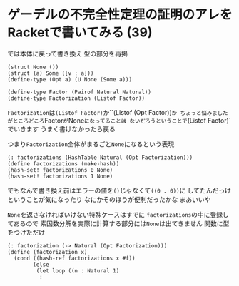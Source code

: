 # ゲーデルの不完全性定理の証明のアレをRacketで書いてみる (39)
では本体に戻って書き換え
型の部分を再掲

```
(struct None ())
(struct (a) Some ([v : a]))
(define-type (Opt a) (U None (Some a)))

(define-type Factor (Pairof Natural Natural))
(define-type Factorization (Listof Factor))
```

`Factorization`は`(Listof Factor)`か``(Listof (Opt Factor))`か
ちょっと悩みましたがところどころ`Factor`が`None`になってることは
ないだろうということで`(Listof Factor)`でいきます
うまく書けなかったら戻る

つまり`Factorization`全体がまるごと`None`になるという表現

```
(: factorizations (HashTable Natural (Opt Factorization)))
(define factorizations (make-hash))
(hash-set! factorizations 0 None)
(hash-set! factorizations 1 None)
```

でもなんで書き換え前はエラーの値を`()`じゃなくて`((0 . 0))`に
してたんだっけということが気になったり
なにかそのほうが便利だったかな
まあいいや

`None`を返さなければいけない特殊ケースはすでに
`factorizations`の中に登録してあるので
素因数分解を実際に計算する部分には`None`は出てきません
関数に型をつけただけ

```
(: factorization (-> Natural (Opt Factorization)))
(define (factorization x)
  (cond ((hash-ref factorizations x #f))
        (else
         (let loop ((n : Natural 1)
          :
```
